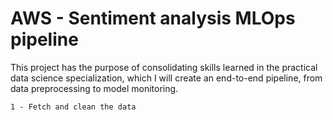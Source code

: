 # AWS - Sentiment analysis MLOps pipeline

This project has the purpose of consolidating skills learned in the practical data science specialization, which I will create an end-to-end pipeline, from data preprocessing to model monitoring.

    1 - Fetch and clean the data
